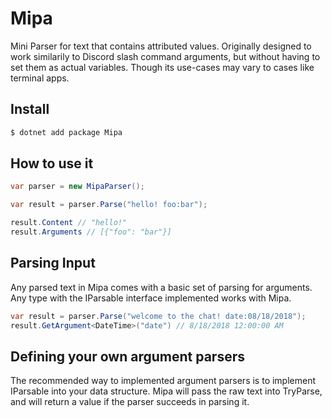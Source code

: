 # Mipa 

Mini Parser for text that contains attributed values. Originally designed to work similarily to Discord slash command arguments, but without having to set them as actual variables. Though its use-cases may vary to cases like terminal apps.

## Install

```sh
$ dotnet add package Mipa
```

## How to use it

```csharp
var parser = new MipaParser();

var result = parser.Parse("hello! foo:bar");

result.Content // "hello!"
result.Arguments // [{"foo": "bar"}]
```

## Parsing Input

Any parsed text in Mipa comes with a basic set of parsing for arguments. Any type with the IParsable interface implemented works with Mipa.

```csharp
var result = parser.Parse("welcome to the chat! date:08/18/2018");
result.GetArgument<DateTime>("date") // 8/18/2018 12:00:00 AM
```

## Defining your own argument parsers

The recommended way to implemented argument parsers is to implement IParsable into your data structure. Mipa will pass the raw text into TryParse, and will return a value if the parser succeeds in parsing it. 